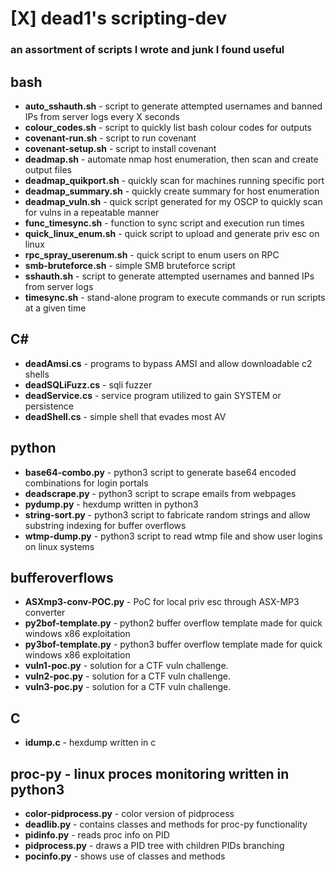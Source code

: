 # [X] **dead1's scripting-dev**
### an assortment of scripts I wrote and junk I found useful

## **bash**
- **auto_sshauth.sh** - script to generate attempted usernames and banned IPs from server logs every X seconds<br>
- **colour_codes.sh** - script to quickly list bash colour codes for outputs
- **covenant-run.sh** - script to run covenant
- **covenant-setup.sh** - script to install covenant
- **deadmap.sh** - automate nmap host enumeration, then scan and create output files
- **deadmap_quikport.sh** - quickly scan for machines running specific port
- **deadmap_summary.sh** - quickly create summary for host enumeration
- **deadmap_vuln.sh** - quick script generated for my OSCP to quickly scan for vulns in a repeatable manner<br>
- **func_timesync.sh** - function to sync script and execution run times
- **quick_linux_enum.sh** - quick script to upload and generate priv esc on linux
- **rpc_spray_userenum.sh** - quick script to enum users on RPC
- **smb-bruteforce.sh** - simple SMB bruteforce script
- **sshauth.sh** - script to generate attempted usernames and banned IPs from server logs
- **timesync.sh** - stand-alone program to execute commands or run scripts at a given time

## **C#**
- **deadAmsi.cs** - programs to bypass AMSI and allow downloadable c2 shells
- **deadSQLiFuzz.cs** - sqli fuzzer
- **deadService.cs** - service program utilized to gain SYSTEM or persistence
- **deadShell.cs** - simple shell that evades most AV

## **python**
- **base64-combo.py** - python3 script to generate base64 encoded combinations for login portals
- **deadscrape.py** - python3 script to scrape emails from webpages
- **pydump.py** - hexdump written in python3
- **string-sort.py** - python3 script to fabricate random strings and allow substring indexing for buffer overflows
- **wtmp-dump.py** - python3 script to read wtmp file and show user logins on linux systems

## **bufferoverflows**
- **ASXmp3-conv-POC.py** - PoC for local priv esc through ASX-MP3 converter
- **py2bof-template.py** - python2 buffer overflow template made for quick windows x86 exploitation
- **py3bof-template.py** - python3 buffer overflow template made for quick windows x86 exploitation
- **vuln1-poc.py** - solution for a CTF vuln challenge.
- **vuln2-poc.py** - solution for a CTF vuln challenge.
- **vuln3-poc.py** - solution for a CTF vuln challenge.

## **C**
- **idump.c** - hexdump written in c

## proc-py - linux proces monitoring written in python3
- **color-pidprocess.py** - color version of pidprocess
- **deadlib.py** - contains classes and methods for proc-py functionality
- **pidinfo.py** - reads proc info on PID
- **pidprocess.py** - draws a PID tree with children PIDs branching
- **pocinfo.py** - shows use of classes and methods
